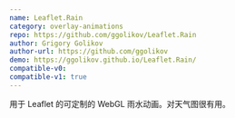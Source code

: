 ```yaml
---
name: Leaflet.Rain
category: overlay-animations
repo: https://github.com/ggolikov/Leaflet.Rain
author: Grigory Golikov
author-url: https://github.com/ggolikov
demo: https://ggolikov.github.io/Leaflet.Rain/
compatible-v0:
compatible-v1: true
---
```


用于 Leaflet 的可定制的 WebGL 雨水动画。对天气图很有用。
